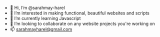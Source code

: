 - 👋 Hi, I’m @sarahmay-harel
- 👀 I’m interested in making functional, beautiful websites and scripts
- 🌱 I’m currently learning Javascript
- 💞️ I’m looking to collaborate on any website projects you're working on
- 📫  sarahmayharel@gmail.com

<!---
sarahmay-harel/sarahmay-harel is a ✨ special ✨ repository because its `README.md` (this file) appears on your GitHub profile.
You can click the Preview link to take a look at your changes.
--->
